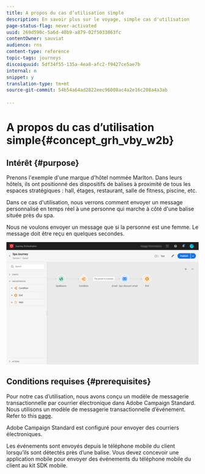 ```yaml
---
title: A propos du cas d’utilisation simple
description: En savoir plus sur le voyage, simple cas d'utilisation
page-status-flag: never-activated
uuid: 269d590c-5a6d-40b9-a879-02f5033863fc
contentOwner: sauviat
audience: rns
content-type: reference
topic-tags: journeys
discoiquuid: 5df34f55-135a-4ea8-afc2-f9427ce5ae7b
internal: n
snippet: y
translation-type: tm+mt
source-git-commit: 54b54a64ad2822eec96008ac4a2e16c208a4a3ab

---
```



# A propos du cas d’utilisation simple{#concept_grh_vby_w2b}

## Intérêt {#purpose}

Prenons l&#39;exemple d&#39;une marque d&#39;hôtel nommée Marlton. Dans leurs hôtels, ils ont positionné des dispositifs de balises à proximité de tous les espaces stratégiques : hall, étages, restaurant, salle de fitness, piscine, etc.

Dans ce cas d&#39;utilisation, nous verrons comment envoyer un message personnalisé en temps réel à une personne qui marche à côté d&#39;une balise située près du spa.

Nous ne voulons envoyer un message que si la personne est une femme. Le message doit être reçu en quelques secondes.

![](../assets/journeyuc1_16.png)

## Conditions requises {#prerequisites}

Pour notre cas d’utilisation, nous avons conçu un modèle de messagerie transactionnelle par courrier électronique dans Adobe Campaign Standard. Nous utilisons un modèle de messagerie transactionnelle d’événement. Refer to this [page](https://docs.adobe.com/content/help/en/campaign-standard/using/communication-channels/transactional-messaging/about-transactional-messaging.html).

Adobe Campaign Standard est configuré pour envoyer des courriers électroniques.

Les événements sont envoyés depuis le téléphone mobile du client lorsqu’ils sont détectés près d’une balise. Vous devez concevoir une application mobile pour envoyer des événements du téléphone mobile du client au kit SDK mobile.